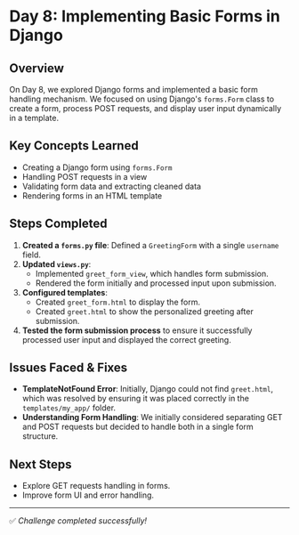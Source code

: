 # Day 8: Implementing Basic Forms in Django

## Overview
On Day 8, we explored Django forms and implemented a basic form handling mechanism. We focused on using Django's `forms.Form` class to create a form, process POST requests, and display user input dynamically in a template.

## Key Concepts Learned
- Creating a Django form using `forms.Form`
- Handling POST requests in a view
- Validating form data and extracting cleaned data
- Rendering forms in an HTML template

## Steps Completed
1. **Created a `forms.py` file**: Defined a `GreetingForm` with a single `username` field.
2. **Updated `views.py`**:
   - Implemented `greet_form_view`, which handles form submission.
   - Rendered the form initially and processed input upon submission.
3. **Configured templates**:
   - Created `greet_form.html` to display the form.
   - Created `greet.html` to show the personalized greeting after submission.
4. **Tested the form submission process** to ensure it successfully processed user input and displayed the correct greeting.

## Issues Faced & Fixes
- **TemplateNotFound Error**: Initially, Django could not find `greet.html`, which was resolved by ensuring it was placed correctly in the `templates/my_app/` folder.
- **Understanding Form Handling**: We initially considered separating GET and POST requests but decided to handle both in a single form structure.

## Next Steps
- Explore GET requests handling in forms.
- Improve form UI and error handling.

---

✅ *Challenge completed successfully!*

